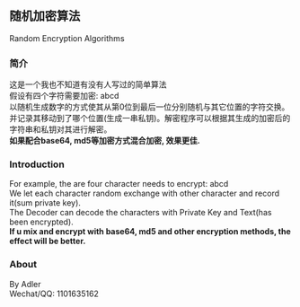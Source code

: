 ## 随机加密算法
Random Encryption Algorithms

### 简介
这是一个我也不知道有没有人写过的简单算法  
假设有四个字符需要加密: abcd  
以随机生成数字的方式使其从第0位到最后一位分别随机与其它位置的字符交换。  
并记录其移动到了哪个位置(生成一串私钥)。解密程序可以根据其生成的加密后的字符串和私钥对其进行解密。  
**如果配合base64, md5等加密方式混合加密, 效果更佳.**  
  
### Introduction
For example, the are four character needs to encrypt: abcd  
We let each character random exchange with other character and record it(sum private key).  
The Decoder can decode the characters with Private Key and Text(has been encrypted).  
**If u mix and encrypt with base64, md5 and other encryption methods, the effect will be better.**  
  
### About
By Adler  
Wechat/QQ: 1101635162

